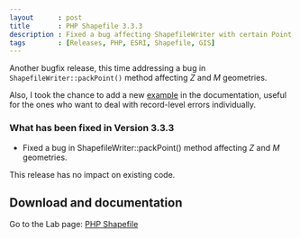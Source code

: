 ```yaml
---
layout      : post
title       : PHP Shapefile 3.3.3
description : Fixed a bug affecting ShapefileWriter with certain Point geometries
tags        : [Releases, PHP, ESRI, Shapefile, GIS]
---
```



Another bugfix release, this time addressing a bug in `ShapefileWriter::packPoint()` method affecting *Z* and *M* geometries.

Also, I took the chance to add a new [example](/labs/php-shapefile/#example-4---deal-with-record-level-errors-individually) in the documentation, useful for the ones who want to deal with record-level errors individually.


### What has been fixed in Version 3.3.3
- Fixed a bug in ShapefileWriter::packPoint() method affecting *Z* and *M* geometries.


This release has no impact on existing code.

  
## Download and documentation

Go to the Lab page: [PHP Shapefile](/labs/php-shapefile/)
